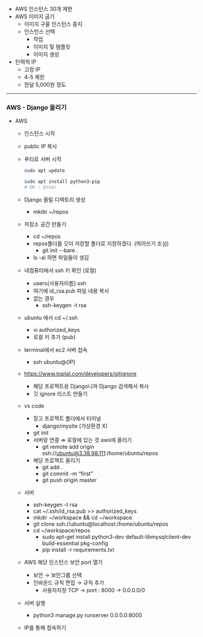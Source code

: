 - AWS 인스턴스 30개 제한
- AWS 이미지 굽기
    - 이미지 구울 인스턴스 중지
    - 인스턴스 선택
        - 작업
        - 이미지 및 템플릿
        - 이미지 생성
- 탄력적 IP
    - 고정 IP
    - 4-5 제한
    - 한달 5,000원 정도

---

### AWS - Django 올리기

- AWS
    - 인스턴스 시작
    - public IP 복사
    - 푸티로 서버 시작
        
        ```bash
        sudo apt update
        ```
        
        ```bash
        sudo apt install python3-pip
        # OK : Enter
        ```
        
    - Django 올릴 디렉토리 생성
        - mkdir ~/repos
    - 저장소 공간 만들기
        - cd ~/repos
        - repos폴더를 깃이 저장할 폴더로 지정하겠다. (띄어쓰기 조심)
            - git init --bare .
        - ls -al 하면 파일들이 생김
    - 내컴퓨터에서 ssh 키 확인 (로컬)
        - users\{사용자이름}\.ssh
        - 여기에 id_rsa.pub 파일 내용 복사
        - 없는 경우
            - ssh-keygen -t rsa
    - ubuntu 에서 cd ~/.ssh
        - vi authorized_keys
        - 로컬 키 추가 (pub)
    - terminal에서 ec2 서버 접속
        - ssh ubuntu@{IP}
    - https://www.toptal.com/developers/gitignore
        - 해당 프로젝트응 Django니까 Django 검색해서 복사
        - 깃 ignore 리스트 만들기
    - vs code
        - 장고 프로젝트 폴더에서 터미널
            - django/mysite (가상환경 X)
        - git init
        - 서버랑 연결 ⇒ 로컬에 있는 것 aws에 올리기
            - git remote add origin ssh://ubuntu@3.38.98.111:/home/ubuntu/repos
        - 해당 프로젝트 올리기
            - git add .
            - git commit -m “first”
            - git push origin master
    - 서버
        - ssh-keygen -t rsa
        - cat ~/.ssh/id_rsa.pub >> authorized_keys
        - mkdir ~/workspace && cd ~/workspace
        - git clone ssh://ubuntu@localhost:/home/ubuntu/repos
        - cd ~/workspace/repos
            - sudo apt-get install python3-dev default-libmysqlclient-dev build-essential pkg-config
            - pip install -r requirements.txt
    - AWS 해당 인스턴스 보안 port 열기
        - 보안 → 보안그룹 선택
        - 인바운드 규칙 편집 → 규칙 추가
            - 사용자지정 TCP → port : 8000 → 0.0.0.0/0
    - 서버 실행
        - python3 manage.py runserver 0.0.0.0:8000
    - IP를 통해 접속하기
